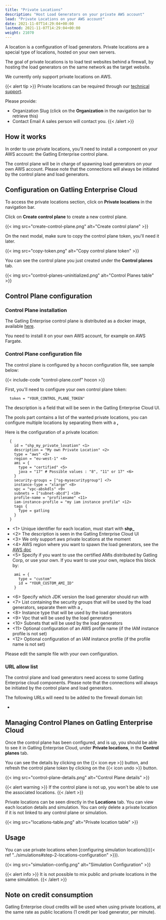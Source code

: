 ```yaml
---
title: "Private Locations"
description: "Host Load Generators on your private AWS account"
lead: "Private Locations on your AWS account"
date: 2021-11-07T14:29:04+00:00
lastmod: 2021-11-07T14:29:04+00:00
weight: 21070
---
```


A location is a configuration of load generators.
Private locations are a special type of locations, hosted on your own servers.

The goal of private locations is to load test websites behind a firewall, by hosting the load generators on the same network as the target website.

We currently only support private locations on AWS.

{{< alert tip >}}
Private locations can be required through our [technical support](https://gatlingcorp.atlassian.net/servicedesk/customer/portal/8/group/12/create/59).

Please provide:
- Organization Slug (click on the **Organization** in the navigation bar to retrieve this)
- Contact Email
A sales person will contact you.
{{< /alert >}}

## How it works

In order to use private locations, you'll need to install a component on your AWS account: the Gatling Enterprise control plane.

The control plane will be in charge of spawning load generators on your own AWS account.
Please note that the connections will always be initiated by the control plane and load generators.

## Configuration on Gatling Enterprise Cloud

To access the private locations section, click on **Private locations** in the navigation bar.

Click on **Create control plane** to create a new control plane.

{{< img src="create-control-plane.png" alt="Create control plane" >}}

On the next modal, make sure to copy the control plane token, you'll need it later.

{{< img src="copy-token.png" alt="Copy control plane token" >}}

You can see the control plane you just created under the **Control planes** tab.

{{< img src="control-planes-uninitialized.png" alt="Control Planes table" >}}

## Control Plane configuration

### Control Plane installation

The Gatling Enterprise control plane is distributed as a docker image, available [here](https://hub.docker.com/r/gatlingcorp/control-plane).

You need to install it on your own AWS account, for example on AWS Fargate.

### Control Plane configuration file

The control plane is configured by a hocon configuration file, see sample below:

{{< include-code "control-plane.conf" hocon >}}

First, you'll need to configure your own control plane token:
```hocon
  token = "YOUR_CONTROL_PLANE_TOKEN"
```

The description is a field that will be seen in the Gatling Enterprise Cloud UI.

The pools part contains a list of the wanted private locations, you can configure multiple locations by separating them with a **,**

Here is the configuration of a private location:
```hocon
  {
    id = "shp_my_private_lovation" <1>
    description = "My own Private Location" <2>
    type = "aws" <3>
    region = "eu-west-1" <4>
    ami = {
      type = "certified" <5>
      java = "17" # Possible values : "8", "11" or 17" <6>
    }
    security-groups = ["sg-mysecuritygroup"] <7>
    instance-type = "xlarge" <8>
    vpc = "vpc-abskdls" <9>
    subnets = ["subnet-abcd"] <10>
    profile-name = "profilename" <11>
    iam-instance-profile = "my iam instance profile" <12>
    tags {
      Type = gatling
    }
  }
```

- <1> Unique identifier for each location, must start with **shp_**
- <2> The description is seen in the Gatling Enterprise Cloud UI
- <3> We only support aws private locations at the moment
- <4> AWS region where you want to spawn the load generators, see the [AWS doc](https://docs.aws.amazon.com/en_us/AWSEC2/latest/UserGuide/using-regions-availability-zones.html#concepts-regions)
- <5> Specify if you want to use the certified AMIs distributed by Gatling Corp, or use your own. If you want to use your own, replace this block by:
```hocon
    ami = {
      type = "custom"
      id = "YOUR_CUSTOM_AMI_ID"
    }
```
- <6> Specify which JDK version the load generator should run with
- <7> List containing the security groups that will be used by the load generators, separate them with a **,**
- <8> Instance type that will be used by the load generators
- <9> Vpc that will be used by the load generators
- <10> Subnets that will be used by the load generators
- <11> Optional configuration of an AWS profile name (if the IAM instance profile is not set)
- <12> Optional configuration of an IAM instance profile (if the profile name is not set)

Please edit the sample file with your own configuration.

### URL allow list

The control plane and load generators need access to some Gatling Enterprise cloud components.
Please note that the connections will always be initiated by the control plane and load generators.

The following URLs will need to be added to the firewall domain list:

-

## Managing Control Planes on Gatling Enterprise Cloud

Once the control plane has been configured, and is up, you should be able to see it in Gatling Enterprise Cloud, under **Private locations**, in the **Control planes** tab.

You can see the details by clicking on the {{< icon eye >}} button, and refresh the control plane token by clicking on the {{< icon undo >}} button.

{{< img src="control-plane-details.png" alt="Control Plane details" >}}

{{< alert warning >}}
If the control plane is not up, you won't be able to use the associated locations.
{{< /alert >}}

Private locations can be seen directly in the **Locations** tab.
You can view each location details and simulation. You can only delete a private location if it is not linked to any control plane or simulation.

{{< img src="locations-table.png" alt="Private location table" >}}

## Usage

You can use private locations when [configuring simulation locations]({{< ref "../simulations#step-2-locations-configuration" >}}).

{{< img src="simulation-config.png" alt="Simulation Configuration" >}}

{{< alert info >}}
It is not possible to mix public and private locations in the same simulation.
{{< /alert >}}

## Note on credit consumption

Gatling Enterprise cloud credits will be used when using private locations, at the same rate as public locations (1 credit per load generator, per minute).
